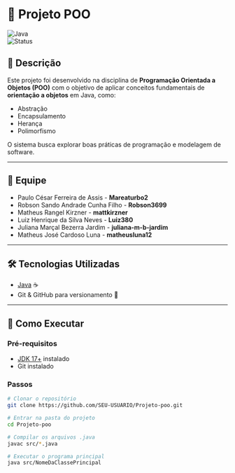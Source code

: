 # 🚀 Projeto POO  

![Java](https://img.shields.io/badge/Java-ED8B00?style=for-the-badge&logo=openjdk&logoColor=white)  
![Status](https://img.shields.io/badge/Status-Em%20Desenvolvimento-yellow?style=for-the-badge)  

## 📌 Descrição  
Este projeto foi desenvolvido na disciplina de **Programação Orientada a Objetos (POO)** com o objetivo de aplicar conceitos fundamentais de **orientação a objetos** em Java, como:  
- Abstração  
- Encapsulamento  
- Herança  
- Polimorfismo  

O sistema busca explorar boas práticas de programação e modelagem de software.  

---

## 👥 Equipe  
- Paulo César Ferreira de Assis - **Mareaturbo2**  
- Robson Sando Andrade Cunha Filho - **Robson3699**  
- Matheus Rangel Kirzner - **mattkirzner**  
- Luiz Henrique da Silva Neves - **Luiz380**  
- Juliana Marçal Bezerra Jardim - **juliana-m-b-jardim**  
- Matheus José Cardoso Luna - **matheusluna12**  

---

## 🛠 Tecnologias Utilizadas  
- [Java](https://www.oracle.com/java/) ☕  
- Git & GitHub para versionamento 🔧  

---

## 🚀 Como Executar  

### Pré-requisitos  
- [JDK 17+](https://www.oracle.com/java/technologies/javase-jdk17-downloads.html) instalado  
- Git instalado  

### Passos  
```bash
# Clonar o repositório
git clone https://github.com/SEU-USUARIO/Projeto-poo.git

# Entrar na pasta do projeto
cd Projeto-poo

# Compilar os arquivos .java
javac src/*.java

# Executar o programa principal
java src/NomeDaClassePrincipal
